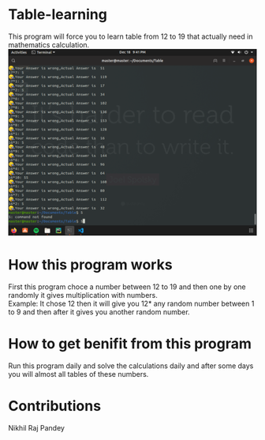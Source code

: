 # Table-learning
This program will force you to learn table from 12 to 19 that actually need in mathematics calculation.
![alt text](https://raw.githubusercontent.com/nikhilrajpandey/Table-learning/master/images/Screenshot-1.png)
<br>
# How this program works <br>
First this program choce a number between 12 to 19 and then one by one randomly it gives multiplication with numbers.<br>
Example: It chose 12 then it will give you 12* any random number between 1 to 9 and then after it gives you another random number. <br>

# How to get benifit from this program <br>
Run this program daily and solve the calculations daily and after some days you will almost all tables of these numbers.<br>

# Contributions
Nikhil Raj Pandey
